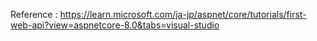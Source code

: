 Reference : https://learn.microsoft.com/ja-jp/aspnet/core/tutorials/first-web-api?view=aspnetcore-8.0&tabs=visual-studio
